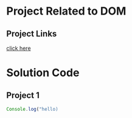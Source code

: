 # Project Related to DOM

## Project Links
[click here](https://stackblitz.com/edit/dom-project-chaiaurcode?file=index.html)


# Solution Code

## Project 1

``` JavaScript
Console.log("hello)
```